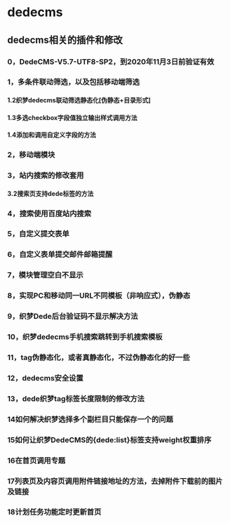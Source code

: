 # dedecms
## dedecms相关的插件和修改
### 0，DedeCMS-V5.7-UTF8-SP2，到2020年11月3日前验证有效
### 1，多条件联动筛选，以及包括移动端筛选
#### 1.2织梦dedecms联动筛选静态化[伪静态+目录形式]
#### 1.3多选checkbox字段值独立输出样式调用方法
#### 1.4添加和调用自定义字段的方法
### 2，移动端模块
### 3，站内搜索的修改套用
#### 3.2搜索页支持dede标签的方法
### 4，搜索使用百度站内搜索
### 5，自定义提交表单
### 6，自定义表单提交邮件邮箱提醒
### 7，模块管理空白不显示
### 8，实现PC和移动同一URL不同模板（非响应式），伪静态
### 9，织梦Dede后台验证码不显示解决方法
### 10，织梦dedecms手机搜索跳转到手机搜索模板
### 11，tag伪静态化，或者真静态化，不过伪静态化的好一些
### 12，dedecms安全设置
### 13，dede织梦tag标签长度限制的修改方法
### 14如何解决织梦选择多个副栏目只能保存一个的问题
### 15如何让织梦DedeCMS的{dede:list}标签支持weight权重排序
### 16在首页调用专题
### 17列表页及内容页调用附件链接地址的方法，去掉附件下载前的图片及链接
### 18计划任务功能定时更新首页
